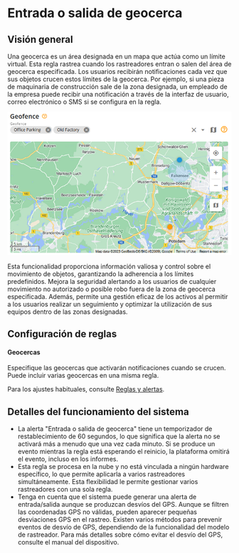 # Entrada o salida de geocerca

## Visión general

Una geocerca es un área designada en un mapa que actúa como un límite virtual. Esta regla rastrea cuando los rastreadores entran o salen del área de geocerca especificada. Los usuarios recibirán notificaciones cada vez que sus objetos crucen estos límites de la geocerca. Por ejemplo, si una pieza de maquinaria de construcción sale de la zona designada, un empleado de la empresa puede recibir una notificación a través de la interfaz de usuario, correo electrónico o SMS si se configura en la regla.

![](../../../gua-del-usuario/reglas-y-alertas/control-de-movimientos/attachments/image-20240805-231934.png)

Esta funcionalidad proporciona información valiosa y control sobre el movimiento de objetos, garantizando la adherencia a los límites predefinidos. Mejora la seguridad alertando a los usuarios de cualquier movimiento no autorizado o posible robo fuera de la zona de geocerca especificada. Además, permite una gestión eficaz de los activos al permitir a los usuarios realizar un seguimiento y optimizar la utilización de sus equipos dentro de las zonas designadas.

## Configuración de reglas

#### Geocercas

Especifique las geocercas que activarán notificaciones cuando se crucen. Puede incluir varias geocercas en una misma regla.

Para los ajustes habituales, consulte [Reglas y alertas](../).

## Detalles del funcionamiento del sistema

* La alerta "Entrada o salida de geocerca" tiene un temporizador de restablecimiento de 60 segundos, lo que significa que la alerta no se activará más a menudo que una vez cada minuto. Si se produce un evento mientras la regla está esperando el reinicio, la plataforma omitirá el evento, incluso en los informes.
* Esta regla se procesa en la nube y no está vinculada a ningún hardware específico, lo que permite aplicarla a varios rastreadores simultáneamente. Esta flexibilidad le permite gestionar varios rastreadores con una sola regla.
* Tenga en cuenta que el sistema puede generar una alerta de entrada/salida aunque se produzcan desvíos del GPS. Aunque se filtren las coordenadas GPS no válidas, pueden aparecer pequeñas desviaciones GPS en el rastreo. Existen varios métodos para prevenir eventos de desvío de GPS, dependiendo de la funcionalidad del modelo de rastreador. Para más detalles sobre cómo evitar el desvío del GPS, consulte el manual del dispositivo.
